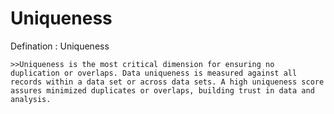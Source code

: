 # Uniqueness

Defination : Uniqueness

    >>Uniqueness is the most critical dimension for ensuring no duplication or overlaps. Data uniqueness is measured against all records within a data set or across data sets. A high uniqueness score assures minimized duplicates or overlaps, building trust in data and analysis.  
